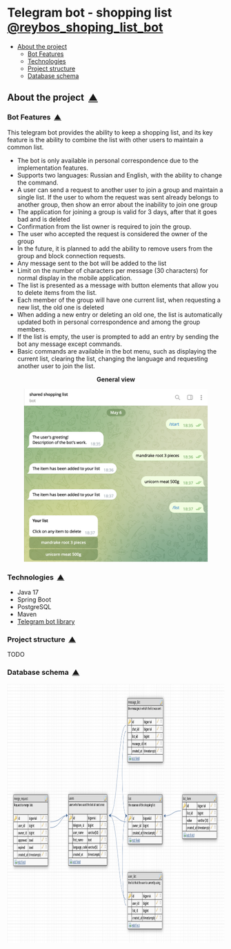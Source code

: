 # Telegram bot - shopping list [@reybos_shoping_list_bot](https://t.me/reybos_shoping_list_bot)

<a name="menu"></a>
<ul>
    <li>
        <a href="#about_the_project">About the project</a>
        <ul>
            <li><a href="#bot_features">Bot Features</a></li>
            <li><a href="#technologies">Technologies</a></li>
            <li><a href="#project_structure">Project structure</a></li>
            <li><a href="#db_scheme">Database schema</a></li>
        </ul>
    </li>
</ul>

<h2><a name="about_the_project">About the project</a>&nbsp;&nbsp;<a href="#menu">&#9650;</a></h2>
<h3><a name="bot_features">Bot Features</a>&nbsp;&nbsp;<a href="#menu">&#9650;</a></h3>
<p>
This telegram bot provides the ability to keep a shopping list, and its key feature is the ability to combine the list with other users to maintain a common list.
</p>

- The bot is only available in personal correspondence due to the implementation features.
- Supports two languages: Russian and English, with the ability to change the command.
- A user can send a request to another user to join a group and maintain a single list. If the user to whom the request was sent already belongs to another group, then show an error about the inability to join one group
- The application for joining a group is valid for 3 days, after that it goes bad and is deleted
- Confirmation from the list owner is required to join the group.
- The user who accepted the request is considered the owner of the group
- In the future, it is planned to add the ability to remove users from the group and block connection requests.
- Any message sent to the bot will be added to the list
- Limit on the number of characters per message (30 characters) for normal display in the mobile application.
- The list is presented as a message with button elements that allow you to delete items from the list.
- Each member of the group will have one current list, when requesting a new list, the old one is deleted
- When adding a new entry or deleting an old one, the list is automatically updated both in personal correspondence and among the group members.
- If the list is empty, the user is prompted to add an entry by sending the bot any message except commands.
- Basic commands are available in the bot menu, such as displaying the current list, clearing the list, changing the language and requesting another user to join the list.

<p align="center">
  <b>General view</b>
</p>
<p align="center">
  <img src="img/1.png" height="400" title="general view">
</p>

<h3><a name="technologies">Technologies</a>&nbsp;&nbsp;<a href="#menu">&#9650;</a></h3>

<ul>
    <li>Java 17</li>
    <li>Spring Boot</li>
    <li>PostgreSQL</li>
    <li>Maven</li>
    <li><a href="https://github.com/rubenlagus/TelegramBots">Telegram bot library</a></li>
</ul>


<h3><a name="project_structure">Project structure</a>&nbsp;&nbsp;<a href="#menu">&#9650;</a></h3>

<p>
    TODO
</p>

<h3><a name="db_scheme">Database schema</a>&nbsp;&nbsp;<a href="#menu">&#9650;</a></h3>

<p align="center">
  <img src="img/2.png" height="600" title="general view">
</p>


